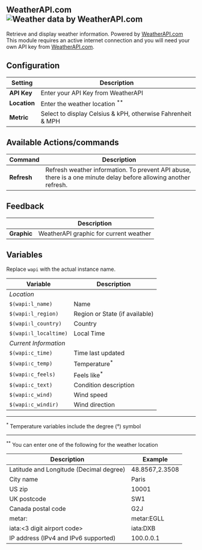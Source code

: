 ## WeatherAPI.com  <img src='https://cdn.weatherapi.com/v4/images/weatherapi_logo.png' alt="Weather data by WeatherAPI.com" border="0"></a>

Retrieve and display weather information. Powered by <a href="https://www.weatherapi.com/" title="Free Weather API">WeatherAPI.com</a><br>
This module requires an active internet connection and you will need your own API key from [WeatherAPI.com](https://www.weatherapi.com/).<br>


## Configuration
**Setting** | **Description**
-----------------|---------------
**API Key** | Enter your API Key from WeatherAPI
**Location** | Enter the weather location <sup>**</sup>
**Metric** | Select to display Celsius & kPH, otherwise Fahrenheit & MPH

## Available Actions/commands
**Command** | **Description**
---|---
**Refresh** | Refresh weather information. To prevent API abuse, there is a one minute delay before allowing another refresh.

## Feedback
&nbsp; | **Description**
---|---
**Graphic** |  WeatherAPI graphic for current weather

## Variables
Replace `wapi` with the actual instance name.

**Variable** | **Description**
---|---
*Location* | &nbsp;
`$(wapi:l_name)` | Name
`$(wapi:l_region)` | Region or State (if available)
`$(wapi:l_country)` | Country
`$(wapi:l_localtime)` | Local Time
*Current Information* | &nbsp;
`$(wapi:c_time)` | Time last updated
`$(wapi:c_temp)` | Temperature<sup>*</sup>
`$(wapi:c_feels)` | Feels like<sup>*</sup>
`$(wapi:c_text)` | Condition description
`$(wapi:c_wind)` | Wind speed
`$(wapi:c_windir)` | Wind direction

---
<sup>*</sup> Temperature variables include the degree (°) symbol

---
<sup>**</sup> You can enter one of the following for the weather location

**Description** | **Example**
---|---
Latitude and Longitude (Decimal degree) | 48.8567,2.3508
City name | Paris
US zip | 10001
UK postcode | SW1
Canada postal code | G2J
metar:<metar code> | metar:EGLL
iata:<3 digit airport code> | iata:DXB
IP address (IPv4 and IPv6 supported) | 100.0.0.1

